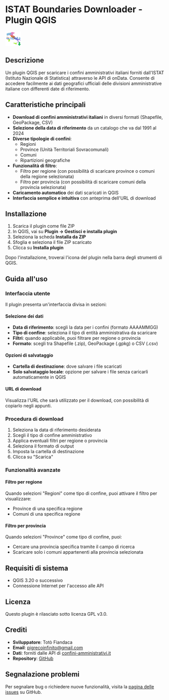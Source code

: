 # ISTAT Boundaries Downloader - Plugin QGIS

![Logo Plugin](icon.png)

## Descrizione
Un plugin QGIS per scaricare i confini amministrativi italiani forniti dall'ISTAT (Istituto Nazionale di Statistica) attraverso le API di onData. Consente di accedere facilmente ai dati geografici ufficiali delle divisioni amministrative italiane con differenti date di riferimento.

## Caratteristiche principali

- **Download di confini amministrativi italiani** in diversi formati (Shapefile, GeoPackage, CSV)
- **Selezione della data di riferimento** da un catalogo che va dal 1991 al 2024
- **Diverse tipologie di confini**:
  - Regioni
  - Province (Unità Territoriali Sovracomunali)
  - Comuni
  - Ripartizioni geografiche
- **Funzionalità di filtro**:
  - Filtro per regione (con possibilità di scaricare province o comuni della regione selezionata)
  - Filtro per provincia (con possibilità di scaricare comuni della provincia selezionata)
- **Caricamento automatico** dei dati scaricati in QGIS
- **Interfaccia semplice e intuitiva** con anteprima dell'URL di download

## Installazione

1. Scarica il plugin come file ZIP
2. In QGIS, vai su **Plugin → Gestisci e installa plugin**
3. Seleziona la scheda **Installa da ZIP**
4. Sfoglia e seleziona il file ZIP scaricato
5. Clicca su **Installa plugin**

Dopo l'installazione, troverai l'icona del plugin nella barra degli strumenti di QGIS.

## Guida all'uso

### Interfaccia utente

Il plugin presenta un'interfaccia divisa in sezioni:

#### Selezione dei dati
- **Data di riferimento**: scegli la data per i confini (formato AAAAMMGG)
- **Tipo di confine**: seleziona il tipo di entità amministrativa da scaricare
- **Filtri**: quando applicabile, puoi filtrare per regione o provincia
- **Formato**: scegli tra Shapefile (.zip), GeoPackage (.gpkg) o CSV (.csv)

#### Opzioni di salvataggio
- **Cartella di destinazione**: dove salvare i file scaricati
- **Solo salvataggio locale**: opzione per salvare i file senza caricarli automaticamente in QGIS

#### URL di download
Visualizza l'URL che sarà utilizzato per il download, con possibilità di copiarlo negli appunti.

### Procedura di download

1. Seleziona la data di riferimento desiderata
2. Scegli il tipo di confine amministrativo
3. Applica eventuali filtri per regione o provincia
4. Seleziona il formato di output
5. Imposta la cartella di destinazione
6. Clicca su "Scarica"

### Funzionalità avanzate

#### Filtro per regione
Quando selezioni "Regioni" come tipo di confine, puoi attivare il filtro per visualizzare:
- Province di una specifica regione
- Comuni di una specifica regione

#### Filtro per provincia
Quando selezioni "Province" come tipo di confine, puoi:
- Cercare una provincia specifica tramite il campo di ricerca
- Scaricare solo i comuni appartenenti alla provincia selezionata

## Requisiti di sistema
- QGIS 3.20 o successivo
- Connessione Internet per l'accesso alle API

## Licenza
Questo plugin è rilasciato sotto licenza GPL v3.0.

## Crediti
- **Sviluppatore**: Totò Fiandaca
- **Email**: pigrecoinfinito@gmail.com
- **Dati**: forniti dalle API di [confini-amministrativi.it](https://www.confini-amministrativi.it/)
- **Repository**: [GitHub](https://github.com/ondata/confini-amministrativi-istat_qgis_plugin)

## Segnalazione problemi
Per segnalare bug o richiedere nuove funzionalità, visita la [pagina delle issues](https://github.com/ondata/confini-amministrativi-istat_qgis_plugin/issues) su GitHub.
